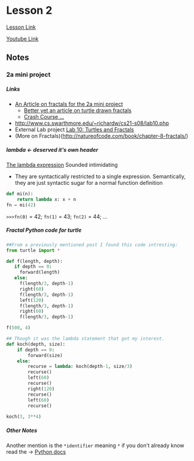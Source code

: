 # Lesson 2
[Lesson Link](https://www.udacity.com/course/viewer#!/c-ud036/)

[Youtube Link](https://www.youtube.com/playlist?list=PLBxMIgvbjWQh8zCPh-L9wz8NH12UPugOE)

## Notes

### 2a mini project

##### Links
  - [An Article on fractals for the 2a mini project](https://georgemdallas.wordpress.com/2014/05/02/what-are-fractals-and-why-should-i-care/)
    - [Better yet an article on turtle drawn fractals](http://www.fractalcurves.com/Turtle.html)
    - [Crash Course ...](http://www.algorithm.co.il/blogs/computer-science/fractals-in-10-minutes-no-6-turtle-snowflake/)
  - http://www.cs.swarthmore.edu/~richardw/cs21-s08/lab10.php
  - External Lab project [Lab 10: Turtles and Fractals](http://www.cs.swarthmore.edu/~richardw/cs21-s08/lab10.php)
  - (More on Fractals)(http://natureofcode.com/book/chapter-8-fractals/)

##### lambda <- deserved it's own header
[The lambda expression](https://docs.python.org/2/tutorial/controlflow.html#lambda-expressions) Sounded intimidating
  - They are syntactically restricted to a single expression. Semantically, they are just syntactic sugar for a normal function definition
```python
def mi(n):
	return lambda x: x + n
fn = mi(42)
```
`>>>fn(0)` = 42; `fn(1)` = 43; `fn(2)` = 44; ...

##### Fractal Python code for turtle

```python
##From a previously mentioned post I found this code intresting:
from turtle import *

def f(length, depth):
   if depth == 0:
     forward(length)
   else:
     f(length/3, depth-1)
     right(60)
     f(length/3, depth-1)
     left(120)
     f(length/3, depth-1)
     right(60)
     f(length/3, depth-1)

f(500, 4)
```

```python
## Though it was the lambda statement that got my interest.
def koch(depth, size):
    if depth == 0:
        forward(size)
    else:
        recurse = lambda: koch(depth-1, size/3)
        recurse()
        left(60)
        recurse()
        right(120)
        recurse()
        left(60)
        recurse()
 
koch(3, 3**4)
```
##### Other Notes
Another mention is the `*identifier` meaning `*` if you don't already know read the -> [Python docs](https://docs.python.org/2.7/reference/expressions.html#calls)
